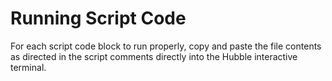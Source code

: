 # Running Script Code
For each script code block to run properly, copy and paste the file contents as directed in the script comments directly into the Hubble interactive terminal.

